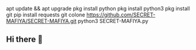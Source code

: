 apt update && apt upgrade 
pkg install python
pkg install python3
pkg install git 
pip install requests
git colone https://github.com/SECRET-MAFIYA/SECRET-MAFIYA.git
python3 SECRET-MAFIYA.py








## Hi there 👋

<!--
**SECRET-MAFIYA/SECRET-MAFIYA** is a ✨ _special_ ✨ repository because its `README.md` (this file) appears on your GitHub profile.

Here are some ideas to get you started:

- 🔭 I’m currently working on ...
- 🌱 I’m currently learning ...
- 👯 I’m looking to collaborate on ...
- 🤔 I’m looking for help with ...
- 💬 Ask me about ...
- 📫 How to reach me: ...
- 😄 Pronouns: ...
- ⚡ Fun fact: ...
-->
